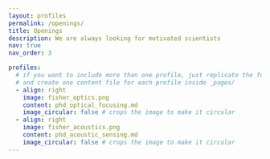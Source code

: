 ```yaml
---
layout: profiles
permalink: /openings/
title: Openings
description: We are always looking for motivated scientists
nav: true
nav_order: 3

profiles:
  # if you want to include more than one profile, just replicate the following block
  # and create one content file for each profile inside _pages/
  - align: right
    image: fisher_optics.png
    content: phd_optical_focusing.md
    image_circular: false # crops the image to make it circular
  - align: right
    image: fisher_acoustics.png
    content: phd_acoustic_sensing.md
    image_circular: false # crops the image to make it circular
---
```

